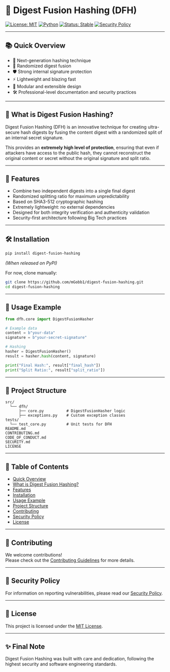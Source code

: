 # 🚀 Digest Fusion Hashing (DFH)

[![License: MIT](https://img.shields.io/badge/license-MIT-green.svg)](LICENSE)
[![Python](https://img.shields.io/badge/python-3.10%2B-blue.svg)](https://www.python.org/)
[![Status: Stable](https://img.shields.io/badge/status-stable-brightgreen.svg)]()
[![Security Policy](https://img.shields.io/badge/security-active-critical.svg)](./SECURITY.md)

---

## 📚 Quick Overview

- 🔐 Next-generation hashing technique
- 🎲 Randomized digest fusion
- 🛡️ Strong internal signature protection
- ⚡ Lightweight and blazing fast
- 🧬 Modular and extensible design
- 🛠️ Professional-level documentation and security practices

---

## 🧐 What is Digest Fusion Hashing?

Digest Fusion Hashing (DFH) is an innovative technique for creating ultra-secure hash digests by fusing the content digest with a randomized split of an internal secret signature.

This provides an **extremely high level of protection**, ensuring that even if attackers have access to the public hash, they cannot reconstruct the original content or secret without the original signature and split ratio.

---

## 📜 Features

- Combine two independent digests into a single final digest
- Randomized splitting ratio for maximum unpredictability
- Based on SHA3-512 cryptographic hashing
- Extremely lightweight: no external dependencies
- Designed for both integrity verification and authenticity validation
- Security-first architecture following Big Tech practices

---

## 🛠️ Installation

```bash
pip install digest-fusion-hashing
```

*(When released on PyPI)*

For now, clone manually:

```bash
git clone https://github.com/mGobb1/digest-fusion-hashing.git
cd digest-fusion-hashing
```

---

## 🚀 Usage Example

```python
from dfh.core import DigestFusionHasher

# Example data
content = b"your-data"
signature = b"your-secret-signature"

# Hashing
hasher = DigestFusionHasher()
result = hasher.hash(content, signature)

print("Final Hash:", result["final_hash"])
print("Split Ratio:", result["split_ratio"])
```

---

## 📂 Project Structure

```plaintext
src/
  └── dfh/
      ├── core.py          # DigestFusionHasher logic
      ├── exceptions.py    # Custom exception classes
tests/
  └── test_core.py         # Unit tests for DFH
README.md
CONTRIBUTING.md
CODE_OF_CONDUCT.md
SECURITY.md
LICENSE
```

---

## 📁 Table of Contents

- [Quick Overview](#-quick-overview)
- [What is Digest Fusion Hashing?](#-what-is-digest-fusion-hashing)
- [Features](#-features)
- [Installation](#-installation)
- [Usage Example](#-usage-example)
- [Project Structure](#-project-structure)
- [Contributing](#-contributing)
- [Security Policy](#-security-policy)
- [License](#-license)

---

## 🤝 Contributing

We welcome contributions!  
Please check out the [Contributing Guidelines](./CONTRIBUTING.md) for more details.

---

## 🔐 Security Policy

For information on reporting vulnerabilities, please read our [Security Policy](./SECURITY.md).

---

## 📝 License

This project is licensed under the [MIT License](./LICENSE).

---

## ✨ Final Note

Digest Fusion Hashing was built with care and dedication, following the highest security and software engineering standards.
